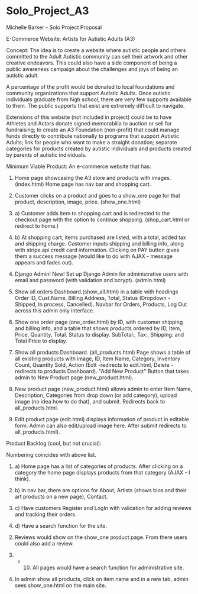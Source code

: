 # Solo_Project_A3

Michelle Barker - Solo Project Proposal

E-Commerce Website: Artists for Autistic Adults (A3)

Concept:
The idea is to create a website where autistic people and others committed to the Adult Autistic community can sell their artwork and other creative endeavors. This could also have a side component of being a public awareness campaign about the challenges and joys of being an autistic adult.

A percentage of the profit would be donated to local foundations and community organizations that support Autistic Adults. Once autistic individuals graduate from high school, there are very few supports available to them. The public supports that exist are extremely difficult to navigate.

Extensions of this website (not included in project) could be to have Athletes and Actors donate signed memorabilia to auction or sell for fundraising; to create an A3 Foundation (non-profit) that could manage funds directly to contribute nationally to programs that support Autistic Adults; link for people who want to make a straight donation; separate categories for products created by autistic individuals and products created by parents of autistic individuals.

Minimum Viable Product:
An e-commerce website that has:

1) Home page showcasing the A3 store and products with images. (index.html) Home page has nav bar and shopping cart.

2) Customer clicks on a product and goes to a show_one page for that product, description, image, price. (show_one.html)

3. a) Customer adds item to shopping cart and is redirected to the checkout page with the option to continue shopping. (shop_cart.html or redirect to home.)

3. b) At shopping cart, items purchased are listed, with a total, added tax and shipping charge. Customer inputs shipping and billing info, along with stripe.api credit card information. Clicking on PAY button gives them a success message (would like to do with AJAX - message appears and fades out).

4) Django Admin! New! Set up Django Admin for administrative users with email and password (with validation and bcrypt). (admin.html)

5) Show all orders Dashboard.(show_all.html) in a table with headings Order ID, Cust.Name, Billing Address, Total, Status (Dropdown - Shipped, In process, Cancelled). Navbar for Orders, Products, Log Out across this admin only interface.

6) Show one order page (one_order.html) by ID, with customer shipping and billing info, and a table that shows products ordered by ID, Item, Price, Quantity, Total. Status to display. SubTotal:, Tax:, Shipping: and Total Price to display.

7) Show all products Dashboard. (all_products.html) Page shows a table of all existing products with image, ID, Item Name, Category, Inventory Count, Quantity Sold, Action (Edit -redirects to edit.html, Delete - redirects to products Dashboard). "Add New Product" Button that takes admin to New Product page (new_product.html).

8) New product page (new_product.html) allows admin to enter Item Name, Description, Categories from drop down (or add category), upload image (no idea how to do that), and submit. Redirects back to all_products.html.

9) Edit product page (edit.html) displays information of product in editable form. Admin can also edit/upload image here. After submit redirects to all_products.html).


Product Backlog (cool, but not crucial):

Numbering coincides with above list.

1. a) Home page has a list of categories of products. After clicking on a category the home page displays products from that category (AJAX - I think).

1. b) In nav bar, there are options for About, Artists (shows bios and their art products on a new page), Contact.

1. c) Have customers Register and LogIn with validation for adding reviews and tracking their orders.

1. d) Have a search function for the site.

2) Reviews would show on the show_one product page. From there users could also add a review.

6) - 10) All pages would have a search function for administrative site.

8) In admin show all products, click on item name and in a new tab, admin sees show_one.html on the main site.
